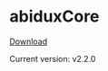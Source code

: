 # abiduxCore
[Download](https://github.com/mabidux/abiduxCore/raw/main/abiduxCore.jar)

Current version: v2.2.0
